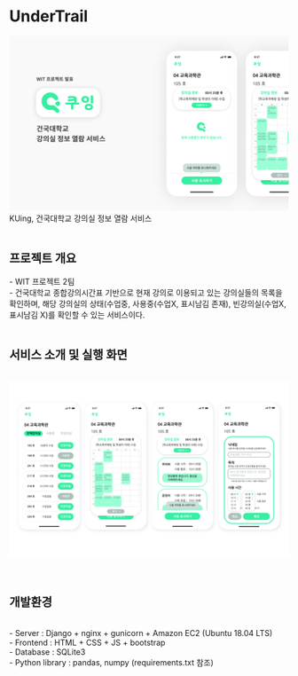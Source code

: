 # UnderTrail
<img src="/readme_img/1.png" width=700/><br>
KUing, 건국대학교 강의실 정보 열람 서비스<br><br>
<h2>프로젝트 개요</h2>
- WIT 프로젝트 2팀<br>
- 건국대학교 종합강의시간표 기반으로 현재 강의로 이용되고 있는 강의실들의 목록을 확인하며, 해당 강의실의 상태(수업중, 사용중(수업X, 표시남김 존재), 빈강의실(수업X, 표시남김 X)를 확인할 수 있는 서비스이다.
<br><br>
<h2>서비스 소개 및 실행 화면</h2><br>
<img src="/readme_img/2.png" width=700 />
<br>
<br><br>
<h2>개발환경</h2><br>
- Server : Django + nginx + gunicorn + Amazon EC2 (Ubuntu 18.04 LTS)<br>
- Frontend : HTML + CSS + JS + bootstrap<br>
- Database : SQLite3<br>
- Python library : pandas, numpy (requirements.txt 참조)<br>

